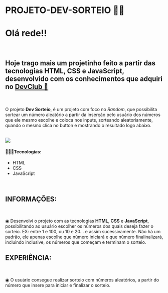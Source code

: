 # PROJETO-DEV-SORTEIO 🎲🎉

<h1>Olá rede!!</h1>
<br>
<h2>Hoje trago mais um projetinho feito a partir das tecnologias HTML, CSS e JavaScript, desenvolvido com os conhecimentos que adquiri no  <a href="http://rodolfomori.com.br/devclub">DevClub 🥑 </a> <br></h2>
<br>
<br>
<p✅>O projeto <b>Dev Sorteio</b>, é um projeto com foco no <i>Random</i>, que possibilita sortear um número aleatório a partir da inserção pelo usuário dos números que ele mesmo escolhe e coloca nos inputs, sorteando aleatoriamente, quando o mesmo clica no button e mostrando o resultado logo abaixo.</p>
<br>
<img src="https://github.com/Edivania88Duarte/PROJETO-DEV-SORTEIO/blob/main/assets/Tela%20Sorteador.png?raw=true">

<h4>👩🏼‍💻Tecnologias:</h4>

- HTML
- CSS
- JavaScript
<br>
<h2>INFORMAÇÕES:</h2>
<br>
<p> ◉ Desenvolvi o projeto com as tecnologias <strong>HTML</strong>, <strong>CSS</strong> e <strong>JavaScript</strong>, possibilitando ao usuário escolher os números dos quais deseja fazer o sorteio. EX: entre 1 e 100, ou 10 e 20... e assim sucessivamente. Não há um padrão, ele apenas escolhe que número iniciará e que número finalinalizará, incluindo inclusive, os números que começam e terminam o sorteio.
<br>
<h2>EXPERIÊNCIA:</h2>
<br> 
<p> ◉ O usuário consegue realizar sorteio com números aleatórios, a partir do número que insere para iniciar e finalizar o sorteio.  </p>
